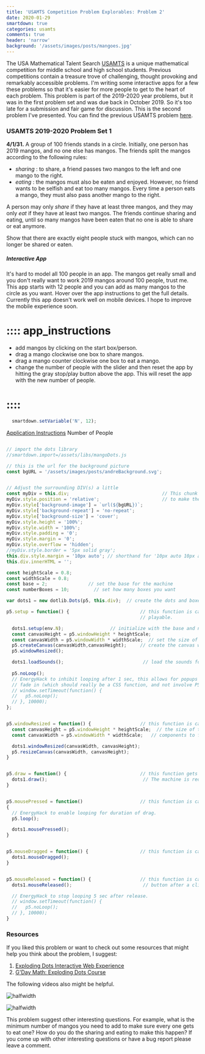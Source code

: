 ```yaml
---
title: 'USAMTS Competition Problem Explorables: Problem 2'
date: 2020-01-29
smartdown: true
categories: usamts
comments: true
header: 'narrow'
background: '/assets/images/posts/mangoes.jpg'
---
```


The USA Mathematical Talent Search [USAMTS](https://www.usamts.org) is a unique mathematical competition for middle school and high school students.  Previous competitions contain a treasure trove of challenging, thought provoking and remarkably accessible problems.  I'm writing some interactive apps for a few these problems so that it's easier for more people to get to the heart of each problem.  This problem is part of the 2019-2020 year problems, but it was in the first problem set and was due back in October 2019.  So it's too late for a submission and fair game for discussion.  This is the second problem I've presented.  You can find the previous USAMTS problem [here](/posts/usamts1).


### USAMTS 2019-2020 Problem Set 1 

**4/1/31.** A group of $100$ friends stands in a circle. Initially, one person has $2019$ mangos, and no one else has mangos. The friends split the mangos according to the following rules:
  - *sharing* : to share, a friend passes two mangos to the left and one mango to the right.
  - *eating* : the mangos must also be eaten and enjoyed. However, no friend wants to be selfish and eat too many mangos. Every time a person eats a mango, they must also pass another mango to the right.

A person may only *share* if they have at least three mangos, and they may only *eat* if they have at least two mangos. The friends continue sharing and eating, until so many mangos have been eaten that no one is able to share or eat anymore.

Show that there are exactly eight people stuck with mangos, which can no longer be shared or eaten.

##### Interactive App

It's hard to model all $100$ people in an app.  The mangos get really small and you don't really want to work $2019$ mangos around $100$ people, trust me.  This app starts with $12$ people and you can add as many mangos to the circle as you want.  Hover over the app instructions to get the full details. Currently this app doesn't work well on mobile devices.  I hope to improve the mobile experience soon.

# :::: app_instructions
- add mangos by clicking on the start box/person.
- drag a mango clockwise one box to share mangos.
- drag a mango counter clockwise one box to eat a mango.
- change the number of people with the slider and then reset the app by hitting the gray stop/play button above the app.  This will reset the app with the new number of people.

# ::::

```javascript /autoplay
  smartdown.setVariable('N', 12);
```

[Application Instructions](::app_instructions/tooltip) 
Number of People [](:-N/8/32/2) [](:!N)
```javascript /playable/autoplay/p5js

// import the dots library
//smartdown.import=/assets/libs/mangoDots.js

// this is the url for the background picture
const bgURL = '/assets/images/posts/andreBackground.svg';


// Adjust the surrounding DIV(s) a little
const myDiv = this.div;                                  // This chunk of code is some HTML/CSS stuff
myDiv.style.position = 'relative';                       // to make the playable look pretty
myDiv.style['background-image'] = `url(${bgURL})`;
myDiv.style['background-repeat'] = 'no-repeat';
myDiv.style['background-size'] = 'cover';
myDiv.style.height = '100%';
myDiv.style.width = '100%';
myDiv.style.padding = '0';
myDiv.style.margin = '0';
myDiv.style.overflow = 'hidden';
//myDiv.style.border = '5px solid gray';
this.div.style.margin = '10px auto'; // shorthand for '10px auto 10px auto'
this.div.innerHTML = '';

const heightScale = 0.8;
const widthScale = 0.8;
const base = 2;               // set the base for the machine
const numberBoxes = 10;         // set how many boxes you want

var dots1 = new dotlib.Dots(p5, this.div);  // create the dots and boxes machine

p5.setup = function() {                          // this function is called when you start the
                                                 // playable.

  dots1.setup(env.N);                 // initialize with the base and number of boxes.
  const canvasHeight = p5.windowHeight * heightScale;
  const canvasWidth = p5.windowWidth * widthScale;  // set the size of the playable
  p5.createCanvas(canvasWidth,canvasHeight);     // create the canvas we will draw on
  p5.windowResized();

  dots1.loadSounds();                             // load the sounds for the app
 
  p5.noLoop();
  // EnergyHack to inhibit looping after 1 sec, this allows for popups to
  // fade in (which should really be a CSS function, and not involve P5JS.
  // window.setTimeout(function() {
  //   p5.noLoop();
  // }, 10000);
};


p5.windowResized = function() {                  // this function is called when the user changes
  const canvasHeight = p5.windowHeight * heightScale;  // the size of the window.  It will rescale all the
  const canvasWidth = p5.windowWidth * widthScale;   // components to fit into the new window size.

  dots1.windowResized(canvasWidth, canvasHeight);
  p5.resizeCanvas(canvasWidth, canvasHeight);
}


p5.draw = function() {                           // this function gets called repeatedly in a loop.
  dots1.draw();                                   // The machine is redrawn multiple times a second.
}


p5.mousePressed = function()                     // this function is called everytime the user clicks the mouse
{
  // EnergyHack to enable looping for duration of drag.
  p5.loop();

  dots1.mousePressed();
}


p5.mouseDragged = function() {                   // this function is called everytime the user drags the mouse
  dots1.mouseDragged();
}


p5.mouseReleased = function() {                  // this function is called when the user releases the mouse
  dots1.mouseReleased();                          // button after a click.

  // EnergyHack to stop looping 5 sec after release.
  // window.setTimeout(function() {
  //   p5.noLoop();
  // }, 10000);
}

```

### Resources

If you liked this problem or want to check out some resources that might help you think about the problem, I suggest:

1. [Exploding Dots Interactive Web Experience](https://www.explodingdots.org/)
2. [G'Day Math: Exploding Dots Course](https://gdaymath.com/courses/exploding-dots/)

The following videos also might be helpful.

![halfwidth](https://www.youtube.com/watch?v=R4d2qQ7aeFg)

![halfwidth](https://www.youtube.com/watch?v=jvf6qXLaXAo)

This problem suggest other interesting questions.  For example, what is the minimum number of mangos you need to add to make sure every one gets to eat one?  How do you do the sharing and eating to make this happen?  If you come up with other interesting questions or have a bug report  please leave a comment.
